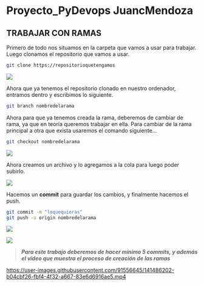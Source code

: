 # Proyecto_PyDevops JuancMendoza
## **TRABAJAR CON RAMAS**

Primero de todo nos situamos en la carpeta que vamos a usar para trabajar. Luego clonamos el repositorio que vamos a usar.
```bash
git clone https://repositorioquetengamos
```
![](https://i.imgur.com/fB0ljbD.png)

Ahora que ya tenemos el repositorio clonado en nuestro ordenador, entramos dentro y escribimos lo siguiente.
```bash
git branch nombredelarama
```
Ahora para que ya tenemos creada la rama, deberemos de cambiar de rama, ya que en teoría queremos trabajar en ella.
Para cambiar de la rama principal a otra que exista usaremos el comando siguiente...
```bash
git checkout nombredelarama
```
![](https://i.imgur.com/9hYlNZ1.png)

Ahora creamos un archivo y lo agregamos a la cola para luego poder subirlo.

![](https://i.imgur.com/lgJtyNv.png)

Hacemos un **commit** para guardar los cambios, y finalmente hacemos el push.
```bash
git commit -m "loquequieras"
git push -u origin nombredelarama
```
![](https://i.imgur.com/QRJmUDC.png)

![](https://i.imgur.com/tVguaHK.png)

> ***Para este trabajo deberemos de hacer mínimo 5 commits, y además el video que muestra el proceso de creación de las ramas***



https://user-images.githubusercontent.com/91556645/141486202-b04cbf26-fbf4-4f32-a667-83e6d6916ae5.mp4


